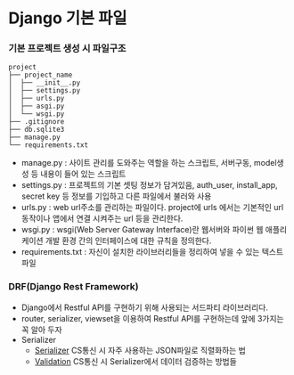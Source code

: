 # Django 기본 파일
### 기본 프로젝트 생성 시 파일구조
```
project 
├── project_name
│  ├── __init__.py
│  ├── settings.py
│  ├── urls.py
│  ├── asgi.py
│  └── wsgi.py
├── .gitignore
├── db.sqlite3
├── manage.py
└── requirements.txt
```
- manage.py : 사이트 관리를 도와주는 역할을 하는 스크립트, 서버구동, model생성 등 내용이 들어 있는 스크립트
- settings.py : 프로젝트의 기본 셋팅 정보가 담겨있음, auth_user, install_app, secret key 등 정보를 기입하고 다른 파일에서 불러와 사용
- urls.py : web url주소를 관리하는 파일이다. project에 urls 에서는 기본적인 url동작이나 앱에서 연결 시켜주는 url 등을 관리한다.
- wsgi.py : wsgi(Web Server Gateway Interface)란 웹서버와 파이썬 웹 애플리케이션 개발 환경 간의 인터페이스에 대한 규칙을 정의한다.
- requirements.txt : 자신이 설치한 라이브러리들을 정리하여 넣을 수 있는 텍스트 파일 

### DRF(Django Rest Framework)
- Django에서 Restful API를 구현하기 위해 사용되는 서드파티 라이브러리다.
- router, serializer, viewset을 이용하여 Restful API를 구현하는데 앞에 3가지는 꼭 알아 두자
- Serializer
  + [Serializer](https://github.com/hyunseokjoo/prac_django_with_drf/tree/main/info/serializer) CS통신 시 자주 사용하는 JSON파일로 직렬화하는 법
  + [Validation](https://github.com/hyunseokjoo/prac_django_with_drf/tree/main/info/validation) CS통신 시 Serializer에서 데이터 검증하는 방법들
